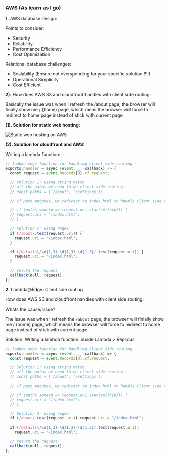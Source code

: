 ### AWS (As learn as I go)

<b>1.</b> AWS database design:

Points to consider:

- Security
- Reliability
- Performance Efficiency
- Cost Optimization

Relational database challenges:

- Scalability (Ensure not overspending for your specific solution !!!!)
- Operational Simplicity
- Cost Efficient

<b>2).</b> How does AWS S3 and cloudfront handles with client side routing:

Basically the issue was when I refresh the /about page, the browser will finally show me / (home) page, which mens the browser will force to redirect to home page instead of stick with current page.

<strong>(1). Solution for static web hosting:</strong>

![Static web hosting on AWS](https://res.cloudinary.com/dameng/image/upload/v1634536470/tipify/static-hosting-client-side-routing.png)

<strong>(2). Solution for cloudfront and AWS:</strong>

Writing a lambda function:

```js
// lambda edge function for handling client side routing ~
exports.handler = async (event, _, callback) => {
  const request = event.Records[0].cf.request;

  // solution 1: using string match
  // all the paths we need to do client side routing ~
  // const paths = [‘/about', ‘/settings'];

  // if path matches, we redirect to index.html to handle client side routing ~

  // if (paths.some(p => request.uri.startsWith(p))) {
  // request.uri = '/index.html';
  // }

  // solution 2: using regex
  if (/about/.test(request.uri)) {
    request.uri = "/index.html";
  }

  if (/details\/\d{1,3}-\d{1,3}-\d{1,3}/.test(request.uri)) {
    request.uri = "/index.html";
  }

  // return the request
  callback(null, request);
};
```

<b>2.</b> Lambda@Edge: Client side routing

How does AWS S3 and cloudfront handles with client side routing:

Whats the cause/issue?

The issue was when I refresh the `/about` page, the browser will finially show me / (home) page, which means the browser will force to redirect to home page instead of stick with current page.

Solution: Writing a lambda function: inside Lambda > Replicas

```js
// lambda edge function for handling client side routing ~
exports.handler = async (event, _, callback) => {
  const request = event.Records[0].cf.request;

  // Solution 1: using string match
  // all the paths we need to do client side routing ~
  // const paths = ['/about', '/settings'];

  // if path matches, we redirect to index.html to handle client side routing ~

  // if (paths.some(p => request.uri.startsWith(p))) {
  // request.uri = '/index.html';
  // }

  // Solution 2: using regex
  if (/about/.test(request.uri)) request.uri = "/index.html";

  if (/details\/\d{1,3}-\d{1,3}-\d{1,3}/.test(request.uri))
    request.uri = "/index.html";

  // return the request
  callback(null, request);
};
```
